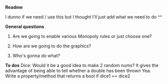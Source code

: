 **Readme**

I dunno if we need / use this but I thought I'll just add what we need to do ^^


**General questions**

1) Are we going to enable various Monopoly rules or just choose one?

2) How are we going to do the graphics?

3) Who's gonna do what?


**To dos**
Dice: Would it be a good idea to make 2 random nums? It gives the advantage of being able to tell whether a double has been thrown
Yea. Write a property/method that returns a bool if dice1 == dice2